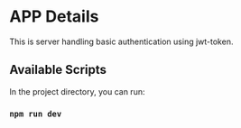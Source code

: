 # APP Details

This is server handling basic authentication using jwt-token.

## Available Scripts

In the project directory, you can run:

### `npm run dev`
